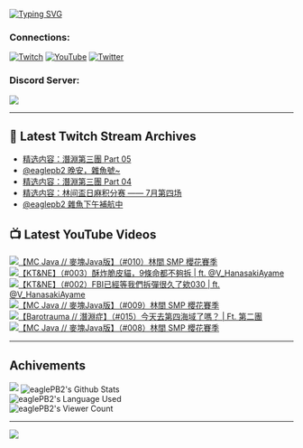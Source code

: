 <!--### Hello people, I'm EaglePB2 - The one who building something for fun 👋
Thank you for standby for this profile.   
The purpose of this profile is coming soon.   
You may come back later, as you wish if this readme.md is updated.   -->

<a href="https://git.io/typing-svg"><img src="https://readme-typing-svg.herokuapp.com?font=Fira+Code&duration=1000&pause=5000&vCenter=true&random=false&width=500&lines=%F0%9F%91%8B+Hello+Everyone%2C+I'm+EaglePB2.;%F0%9F%99%87+Thank+you+for+stopping+by+my+profile.+;%F0%9F%94%AD+%3D%3D%3D%3D+%F0%9F%94%AD;%F0%9F%91%8B+%E4%BD%A0%E5%A5%BD%EF%BC%8C%E6%AD%A1%E8%BF%8E%E4%BE%86%E5%88%B0%E6%88%91%E7%9A%84%E4%BB%A3%E7%A2%BC%E5%BA%AB%E3%80%82;%F0%9F%99%87+%E6%84%9F%E8%AC%9D%E5%89%8D%E4%BE%86%E5%8F%83%E8%A7%80%E5%B0%8F%E5%B1%8B+owo~" alt="Typing SVG" /></a>

### Connections:

[![Twitch](https://img.shields.io/badge/Twitch-9347FF?style=flat-square&logo=twitch&logoColor=white)](https://www.twitch.tv/eaglepb2)
[![YouTube](https://img.shields.io/badge/YouTube-%23FF0000.svg?style=flat-square&logo=YouTube&logoColor=white)](https://www.youtube.com/eaglepb2)
[![Twitter](https://img.shields.io/badge/Twitter-%231DA1F2.svg?style=flat-square&logo=Twitter&logoColor=white)](https://twitter.com/eaglepb2)

### Discord Server:

[![](https://invidget.switchblade.xyz/qKrub9b?theme=dark&language=ch)](https://discord.gg/qKrub9b)

---

## 👾 Latest Twitch Stream Archives
<!-- TWITCH:START -->
- [精选内容：潛淵第三團 Part 05](https://www.twitch.tv/videos/2213034144)
- [@eaglepb2 晚安，雜魚號~](https://www.twitch.tv/videos/2212929969)
- [精选内容：潛淵第三團 Part 04](https://www.twitch.tv/videos/2212926541)
- [精选内容：林间盃日麻积分赛 —— 7月第四场](https://www.twitch.tv/videos/2212926069)
- [@eaglepb2 雜魚下午補航中](https://www.twitch.tv/videos/2212809030)
<!-- TWITCH:END -->



## 📺 Latest YouTube Videos
<!-- YOUTUBE:START -->
<!-- YOUTUBE:END -->

<!-- BEGIN YOUTUBE-CARDS -->
<a href="https://www.youtube.com/watch?v=VI5mITxCEjo">
  <picture>
    <source media="(prefers-color-scheme: dark)" srcset="https://ytcards.demolab.com/?id=VI5mITxCEjo&title=%E3%80%90MC+Java+%2F%2F+%E9%BA%A5%E5%A1%8AJava%E7%89%88%E3%80%91%EF%BC%88%23010%EF%BC%89%E6%9E%97%E9%96%93+SMP+%E6%AB%BB%E8%8A%B1%E8%B3%BD%E5%AD%A3&lang=zh&timestamp=1722575581&background_color=%230d1117&title_color=%23ffffff&stats_color=%23dedede&max_title_lines=1&width=250&border_radius=5&duration=15232">
    <img src="https://ytcards.demolab.com/?id=VI5mITxCEjo&title=%E3%80%90MC+Java+%2F%2F+%E9%BA%A5%E5%A1%8AJava%E7%89%88%E3%80%91%EF%BC%88%23010%EF%BC%89%E6%9E%97%E9%96%93+SMP+%E6%AB%BB%E8%8A%B1%E8%B3%BD%E5%AD%A3&lang=zh&timestamp=1722575581&background_color=%23ffffff&title_color=%2324292f&stats_color=%2357606a&max_title_lines=1&width=250&border_radius=5&duration=15232" alt="【MC Java // 麥塊Java版】（#010）林間 SMP 櫻花賽季" title="【MC Java // 麥塊Java版】（#010）林間 SMP 櫻花賽季">
  </picture>
</a>
<a href="https://www.youtube.com/watch?v=amdAqXCZ-EM">
  <picture>
    <source media="(prefers-color-scheme: dark)" srcset="https://ytcards.demolab.com/?id=amdAqXCZ-EM&title=%E3%80%90KT%26NE%E3%80%91%EF%BC%88%23003%EF%BC%89%E9%85%A5%E7%82%B8%E8%84%86%E7%9A%AE%E8%B2%93%EF%BC%8C9%E6%A2%9D%E5%91%BD%E9%83%BD%E4%B8%8D%E5%A4%A0%E6%8B%86+%7C+ft.++%40V_HanasakiAyame&lang=zh&timestamp=1722487169&background_color=%230d1117&title_color=%23ffffff&stats_color=%23dedede&max_title_lines=1&width=250&border_radius=5&duration=12179">
    <img src="https://ytcards.demolab.com/?id=amdAqXCZ-EM&title=%E3%80%90KT%26NE%E3%80%91%EF%BC%88%23003%EF%BC%89%E9%85%A5%E7%82%B8%E8%84%86%E7%9A%AE%E8%B2%93%EF%BC%8C9%E6%A2%9D%E5%91%BD%E9%83%BD%E4%B8%8D%E5%A4%A0%E6%8B%86+%7C+ft.++%40V_HanasakiAyame&lang=zh&timestamp=1722487169&background_color=%23ffffff&title_color=%2324292f&stats_color=%2357606a&max_title_lines=1&width=250&border_radius=5&duration=12179" alt="【KT&NE】（#003）酥炸脆皮貓，9條命都不夠拆 | ft.  @V_HanasakiAyame" title="【KT&NE】（#003）酥炸脆皮貓，9條命都不夠拆 | ft.  @V_HanasakiAyame">
  </picture>
</a>
<a href="https://www.youtube.com/watch?v=34h8_tY-W8U">
  <picture>
    <source media="(prefers-color-scheme: dark)" srcset="https://ytcards.demolab.com/?id=34h8_tY-W8U&title=%E3%80%90KT%26NE%E3%80%91%EF%BC%88%23002%EF%BC%89FBI%E5%B7%B2%E7%B6%93%E7%AD%89%E6%88%91%E5%80%91%E6%8B%86%E5%BD%88%E5%BE%88%E4%B9%85%E4%BA%86%E6%AC%B8030+%7C+ft.+%40V_HanasakiAyame&lang=zh&timestamp=1722396728&background_color=%230d1117&title_color=%23ffffff&stats_color=%23dedede&max_title_lines=1&width=250&border_radius=5&duration=9546">
    <img src="https://ytcards.demolab.com/?id=34h8_tY-W8U&title=%E3%80%90KT%26NE%E3%80%91%EF%BC%88%23002%EF%BC%89FBI%E5%B7%B2%E7%B6%93%E7%AD%89%E6%88%91%E5%80%91%E6%8B%86%E5%BD%88%E5%BE%88%E4%B9%85%E4%BA%86%E6%AC%B8030+%7C+ft.+%40V_HanasakiAyame&lang=zh&timestamp=1722396728&background_color=%23ffffff&title_color=%2324292f&stats_color=%2357606a&max_title_lines=1&width=250&border_radius=5&duration=9546" alt="【KT&NE】（#002）FBI已經等我們拆彈很久了欸030 | ft. @V_HanasakiAyame" title="【KT&NE】（#002）FBI已經等我們拆彈很久了欸030 | ft. @V_HanasakiAyame">
  </picture>
</a>
<a href="https://www.youtube.com/watch?v=oU0DOwS7s0w">
  <picture>
    <source media="(prefers-color-scheme: dark)" srcset="https://ytcards.demolab.com/?id=oU0DOwS7s0w&title=%E3%80%90MC+Java+%2F%2F+%E9%BA%A5%E5%A1%8AJava%E7%89%88%E3%80%91%EF%BC%88%23009%EF%BC%89%E6%9E%97%E9%96%93+SMP+%E6%AB%BB%E8%8A%B1%E8%B3%BD%E5%AD%A3&lang=zh&timestamp=1722321893&background_color=%230d1117&title_color=%23ffffff&stats_color=%23dedede&max_title_lines=1&width=250&border_radius=5&duration=13700">
    <img src="https://ytcards.demolab.com/?id=oU0DOwS7s0w&title=%E3%80%90MC+Java+%2F%2F+%E9%BA%A5%E5%A1%8AJava%E7%89%88%E3%80%91%EF%BC%88%23009%EF%BC%89%E6%9E%97%E9%96%93+SMP+%E6%AB%BB%E8%8A%B1%E8%B3%BD%E5%AD%A3&lang=zh&timestamp=1722321893&background_color=%23ffffff&title_color=%2324292f&stats_color=%2357606a&max_title_lines=1&width=250&border_radius=5&duration=13700" alt="【MC Java // 麥塊Java版】（#009）林間 SMP 櫻花賽季" title="【MC Java // 麥塊Java版】（#009）林間 SMP 櫻花賽季">
  </picture>
</a>
<a href="https://www.youtube.com/watch?v=h3HjIyRLVPA">
  <picture>
    <source media="(prefers-color-scheme: dark)" srcset="https://ytcards.demolab.com/?id=h3HjIyRLVPA&title=%E3%80%90Barotrauma+%2F%2F+%E6%BD%9B%E6%B7%B5%E7%97%87%E3%80%91%EF%BC%88%23015%EF%BC%89%E4%BB%8A%E5%A4%A9%E5%8E%BB%E7%AC%AC%E5%9B%9B%E6%B5%B7%E5%9F%9F%E4%BA%86%E5%97%8E%EF%BC%9F+%7C+Ft.+%E7%AC%AC%E4%BA%8C%E5%9C%98&lang=zh&timestamp=1722229201&background_color=%230d1117&title_color=%23ffffff&stats_color=%23dedede&max_title_lines=1&width=250&border_radius=5&duration=11136">
    <img src="https://ytcards.demolab.com/?id=h3HjIyRLVPA&title=%E3%80%90Barotrauma+%2F%2F+%E6%BD%9B%E6%B7%B5%E7%97%87%E3%80%91%EF%BC%88%23015%EF%BC%89%E4%BB%8A%E5%A4%A9%E5%8E%BB%E7%AC%AC%E5%9B%9B%E6%B5%B7%E5%9F%9F%E4%BA%86%E5%97%8E%EF%BC%9F+%7C+Ft.+%E7%AC%AC%E4%BA%8C%E5%9C%98&lang=zh&timestamp=1722229201&background_color=%23ffffff&title_color=%2324292f&stats_color=%2357606a&max_title_lines=1&width=250&border_radius=5&duration=11136" alt="【Barotrauma // 潛淵症】（#015）今天去第四海域了嗎？ | Ft. 第二團" title="【Barotrauma // 潛淵症】（#015）今天去第四海域了嗎？ | Ft. 第二團">
  </picture>
</a>
<a href="https://www.youtube.com/watch?v=Hjpl4JRKYps">
  <picture>
    <source media="(prefers-color-scheme: dark)" srcset="https://ytcards.demolab.com/?id=Hjpl4JRKYps&title=%E3%80%90MC+Java+%2F%2F+%E9%BA%A5%E5%A1%8AJava%E7%89%88%E3%80%91%EF%BC%88%23008%EF%BC%89%E6%9E%97%E9%96%93+SMP+%E6%AB%BB%E8%8A%B1%E8%B3%BD%E5%AD%A3&lang=zh&timestamp=1722145981&background_color=%230d1117&title_color=%23ffffff&stats_color=%23dedede&max_title_lines=1&width=250&border_radius=5&duration=15548">
    <img src="https://ytcards.demolab.com/?id=Hjpl4JRKYps&title=%E3%80%90MC+Java+%2F%2F+%E9%BA%A5%E5%A1%8AJava%E7%89%88%E3%80%91%EF%BC%88%23008%EF%BC%89%E6%9E%97%E9%96%93+SMP+%E6%AB%BB%E8%8A%B1%E8%B3%BD%E5%AD%A3&lang=zh&timestamp=1722145981&background_color=%23ffffff&title_color=%2324292f&stats_color=%2357606a&max_title_lines=1&width=250&border_radius=5&duration=15548" alt="【MC Java // 麥塊Java版】（#008）林間 SMP 櫻花賽季" title="【MC Java // 麥塊Java版】（#008）林間 SMP 櫻花賽季">
  </picture>
</a>
<!-- END YOUTUBE-CARDS -->

---

## Achivements
[![](https://github-profile-trophy.vercel.app/?username=eaglepb2&theme=monokai&no-bg=true&&title=Repositories,Issues,Commit,MultiLanguage)](https://github.com/anuraghazra/github-readme-stats)
<img align="center" alt="eaglePB2's Github Stats" src="https://github-readme-stats.vercel.app/api?username=eaglePB2&show_icons=true&hide_border=true&theme=merko" />
<br>
<img align="center" alt="eaglePB2's Language Used" src="https://github-readme-stats.vercel.app/api/top-langs/?username=eaglePB2&show_icons=true&hide_border=true&theme=merko&layout=compact&langs_count=8" />
<br>
<img align="center" alt="eaglePB2's Viewer Count" src="https://visitcount.itsvg.in/api?id=eaglepb2&label=Profile%20Views&color=3&icon=5&pretty=true" />

<hr>

<!-- RANDOMQUOTE:START -->
![](https://quotes-github-readme.vercel.app/api?type=horizontal&theme=merko)
<!-- RANDOMQUOTE:END -->


<!--
       _____   _   _   _____       _____   _   _   ____   
      |_   _| | | | | |  ___|     |  ___| | \ | | |  _  \  
        | |   | |_| | | |___      | |___  |  \| | | | | | 
        | |   |  _  | |  ___|     |  ___| |     | | | | | 
        | |   | | | | | |___      | |___  | |\  | | |_| | 
        |_|   |_| |_| |_____|     |_____| |_| \_| |____ / 
      
-->
